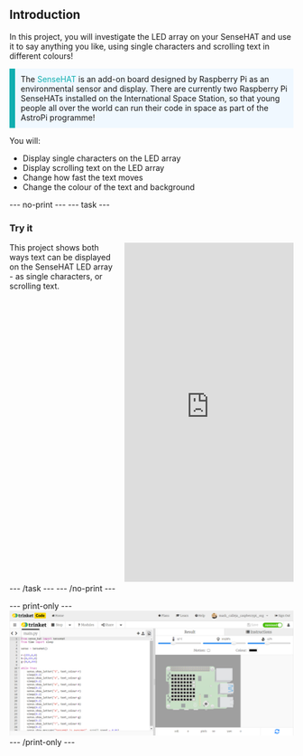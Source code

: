 ## Introduction

In this project, you will investigate the LED array on your SenseHAT and use it to say anything you like, using single characters and scrolling text in different colours!

<p style="border-left: solid; border-width:10px; border-color: #0faeb0; background-color: aliceblue; padding: 10px;">
The <span style="color: #0faeb0">SenseHAT</span> is an add-on board designed by Raspberry Pi as an environmental sensor and display. There are currently two Raspberry Pi SenseHATs installed on the International Space Station, so that young people all over the world can run their code in space as part of the AstroPi programme!
</p>


You will:
+ Display single characters on the LED array 
+ Display scrolling text on the LED array 
+ Change how fast the text moves
+ Change the colour of the text and background

--- no-print ---
--- task ---
### Try it
<div style="display: flex; flex-wrap: wrap">
<div style="flex-basis: 175px; flex-grow: 1">  
This project shows both ways text can be displayed on the SenseHAT LED array - as single characters, or scrolling text. 
</div>
<div class="scratch-preview" style="margin-left: 15px;">
  <iframe src="https://trinket.io/embed/python/43a4156e2d?outputOnly=true&runOption=run&start=result" width="100%" height="600" frameborder="0" marginwidth="0" marginheight="0" allowfullscreen></iframe>
</div>
</div>
--- /task ---
--- /no-print ---

--- print-only ---
![Completed project](images/demo.png)
--- /print-only ---
